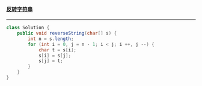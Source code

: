#### <a href="https://leetcode.cn/problems/reverse-string/">反转字符串</a>

---------------

```java
class Solution {
    public void reverseString(char[] s) {
        int n = s.length;
        for (int i = 0, j = n - 1; i < j; i ++, j --) {
            char t = s[i];
            s[i] = s[j];
            s[j] = t;
        }
    }
}
```

